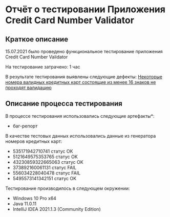 # Отчёт о тестировании Приложения Credit Card Number Validator

## Краткое описание

15.07.2021 было проведено функциональное тестирование приложения Credit Card Number Validator

На тестирование затрачено: 1 час

В результате тестирования выявлены следующие дефекты:
[Некоторые номера валидных кредитных карт состоящие из менее 16 знаков не проходят валидацию](https://github.com/TanyaLukina/work1/issues/1)



## Описание процесса тестирования

В процессе тестирования использовались следующие артефакты*:
* баг-репорт

В качестве тестовых данных использовались данные из генератора номеров кредитных карт:
* 535171942710741 статус OK
* 5121649575353765 статус OK
* 43230859322665063 статус OK
* 373892160061131 статус FAIL
* 556034228040478 статус FAIL
* 5495573141342151 статус OK

Тестирование производилось в следующем окружении:
* Windows 10 Pro x64
* Java 11.0.11
* IntelliJ IDEA 2021.1.3 (Community Edition)
